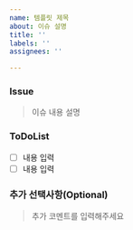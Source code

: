 ```yaml
---
name: 템플릿 제목
about: 이슈 설명
title: ''
labels: ''
assignees: ''

---
```


### Issue

> 이슈 내용 설명

### ToDoList

- [ ] 내용 입력
- [ ] 내용 입력

### 추가 선택사항(Optional)

> 추가 코멘트를 입력해주세요

